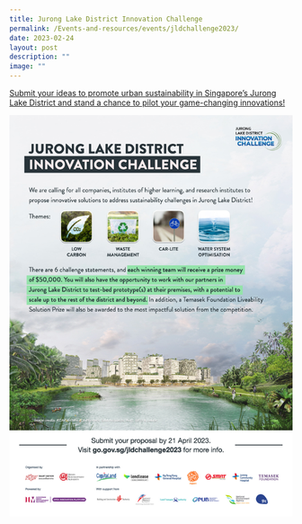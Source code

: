 ```yaml
---
title: Jurong Lake District Innovation Challenge
permalink: /Events-and-resources/events/jldchallenge2023/
date: 2023-02-24
layout: post
description: ""
image: ""
---
```


[Submit your ideas to promote urban sustainability in Singapore’s Jurong Lake District and stand a chance to pilot your game-changing innovations!](https://www.smartnation.gov.sg/jldchallenge2023/)

![](/images/Innovation%20Challenge%202023/EDM.png)